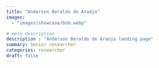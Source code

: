 ```yaml
---
title: "Anderson Beraldo de Araújo"
images: 
  - "images/showcase/bob.webp"

# meta description
description : "Anderson Beraldo de Araújo landing page"
summary: Senior researcher
categories: researcher
draft: false
---
```




